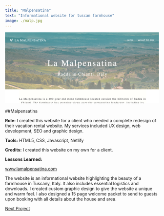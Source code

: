 ```yaml
---
title: "Malpensatina"
text: "Informational website for tuscan farmhouse"
image: ./malp.jpg
---
```


![Hero](./malpensatina.png)

##Malpensatina

**Role:** I created this website for a client who needed a complete redesign of their vacation rental website. My services included UX design, web development, SEO and graphic design.

**Tools:** HTML5, CSS, Javascript, Netlify

**Credits:** I created this website on my own for a client.

**Lessons Learned:**

www.lamalpensatina.com

The website is an informational website highlighting the beauty of a farmhouse in Tuscany, Italy. It also includes essential logistics and downloads. I created custom graphic design to give the website a unique and warm feel. I also designed a 15 page welcome packet to send to guests upon booking with all details about the house and area.

[Next Project](/machinelearning)

